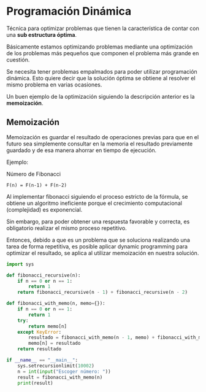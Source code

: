 # Programación Dinámica

Técnica para optimizar problemas que tienen la característica de contar con una **sub estructura óptima**.

Básicamente estamos optimizando problemas mediante una optimización de los problemas más pequeños que componen el problema más grande en cuestión.

Se necesita tener problemas empalmados para poder utilizar programación dinámica. Esto quiere decir que la solución óptima se obtiene al resolver el mismo problema en varias ocasiones.

Un buen ejemplo de la optimización siguiendo la descripción anterior es la **memoización**.

## Memoización

Memoización es guardar el resultado de operaciones previas para que en el futuro sea simplemente consultar en la memoria el resultado previamente guardado y de esa manera ahorrar en tiempo de ejecución.

Ejemplo:

Número de Fibonacci

    F(n) = F(n-1) + F(n-2)

Al implementar fibonacci siguiendo el proceso estricto de la fórmula, se obtiene un algoritmo ineficiente porque el crecimiento computacional (complejidad) es exponencial.

Sin embargo, para poder obtener una respuesta favorable y correcta, es obligatorio realizar el mismo proceso repetitivo.

Entonces, debido a que es un problema que se soluciona realizando una tarea de forma repetitiva, es posible aplicar dynamic programming para optimizar el resultado, se aplica al utilizar memoización en nuestra solución.

```python
import sys

def fibonacci_recursive(n):
    if n == 0 or n == 1:
        return 1
    return fibonacci_recursive(n - 1) + fibonacci_recursive(n - 2)

def fibonacci_with_memo(n, memo={}):
    if n == 0 or n == 1:
        return 1
    try:
        return memo[n]
    except KeyError:
        resultado = fibonacci_with_memo(n - 1, memo) + fibonacci_with_memo(n - 2, memo)
        memo[n] = resultado
    return resultado

if __name__ == "__main__":
    sys.setrecursionlimit(10002)
    n = int(input("Escoger número: "))
    result = fibonacci_with_memo(n)
    print(result)

```

<!--stackedit_data:
eyJoaXN0b3J5IjpbLTE4NjM5NDk2OF19
-->
